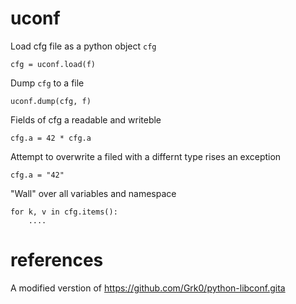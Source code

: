 # uconf

Load cfg file as a python object `cfg`

	cfg = uconf.load(f)

Dump `cfg` to a file

	uconf.dump(cfg, f)

Fields of cfg a readable and writeble

	cfg.a = 42 * cfg.a

Attempt to overwrite a filed with a differnt type rises an exception

	cfg.a = "42"

"Wall" over all variables and namespace

	for k, v in cfg.items():
		....


# references

A modified verstion of https://github.com/Grk0/python-libconf.gita

